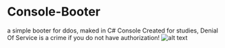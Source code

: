 # Console-Booter
a simple booter for ddos, maked in C# Console
Created for studies, Denial Of Service is a crime if you do not have authorization!
![alt text](https://i.imgur.com/JD5XpUl.png)
